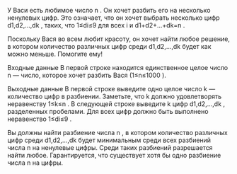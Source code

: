 У Васи есть любимое число n
. Он хочет разбить его на несколько ненулевых цифр. Это означает, что он хочет выбрать несколько цифр d1,d2,…,dk
, таких, что 1≤di≤9
 для всех i
 и d1+d2+…+dk=n
.

Поскольку Вася во всем любит красоту, он хочет найти любое решение, в котором количество различных цифр среди d1,d2,…,dk
 будет как можно меньше. Помогите ему!

Входные данные
В первой строке находится единственное целое число n
 — число, которое хочет разбить Вася (1≤n≤1000
).

Выходные данные
В первой строке выведите одно целое число k
 — количество цифр в разбиении. Заметьте, что k
 должно удовлетворять неравенству 1≤k≤n
. В следующей строке выведите k
 цифр d1,d2,…,dk
, разделенных пробелами. Для всех цифр должно быть выполнено неравенство 1≤di≤9
.

Вы должны найти разбиение числа n
, в котором количество различных цифр среди d1,d2,…,dk
 будет минимальным среди всех разбиений числа n
 на ненулевые цифры. Среди таких разбиений разрешается найти любое. Гарантируется, что существует хотя бы одно разбиение числа n
 на цифры.